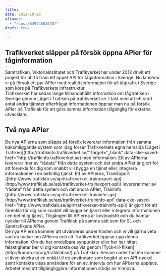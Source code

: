 ```yaml
---
title: 
date: 2012-10-26
aliases:
  - "/post/64944501670/"
draft: true

---
```


 <h2 class="h2">Trafikverket släpper på försök öppna APIer för tåginformation</h2>
<div>
Samtrafiken, Viktoriainstitutet och Trafikverket har under 2012 drivit ett projekt för att ta fram ett öppet API för tåginformation i Sverige. Nu lanserar vi på försök ett par APIer med realtidsinformation för all tågtrafik i Sverige som körs på Trafikverkets infrastruktur. </div>
<div> </div>
<div>Trafikverket har sedan länge tillhandahållit information om tågtrafiken i Sverige genom Läget i Trafiken på trafikverket.se. I takt med att ett stort antal andra tjänster efterfrågat informationen öppnar man nu på försök APIer på Trafiklab för att göra samma information tillgänglig för externa utvecklare. </div>
<div>
<h2 class="null">Två nya APIer</h2>
</div>
<div>De nya APIerna som släpps på försök levererar information från samma bakomliggande system som idag förser Trafikverkets egna hemsida [Läget i Trafiken](http://trafikinfo.trafikverket.se/" target="_blank" data-cke-saved-href="http://trafikinfo.trafikverket.se) med information. Ett av APIerna levererar mer av &ldquo;rådata&rdquo; från detta system och det andra APIet är gjort för att förenkla för dig som snabbt vill bygga en tjänst eller integrera informationen i en befintlig tjänst.
Ett av APIerna, TrainExpor<span>t (</span>[http://www.trafiklab.se/api/trafikverket-trainexport-api](http://www.trafiklab.se/api/trafikverket-trainexport-api)<span>) lever</span>erar mer av &ldquo;rådata&rdquo; från detta system och det andra APIet, TrainInfo (<span>[http://www.trafiklab.se/api/trafikverket-traininfo-api](http://www.trafiklab.se/api/trafikverket-traininfo-api" data-cke-saved-href="http://www.trafiklab.se/api/trafikverket-traininfo-api)</span>) är gjort för att förenkla för dig som snabbt vill bygga en tjänst eller integrera informationen i en befintlig tjänst. Tillgången till APIerna är kostnadsfri och du hämtar nycklar till APIerna genom Trafiklab på samma sätt som för SL och Samtrafikens APIer. </div>
<div>
De nya APIerna kommer att utvärderas under hösten och vi vill gärna veta vad du tycker om APIerna och att Trafikverket öppnar upp denna information. Om du har omdelbara synpunkter eller har har hittat felaktigheter ber vi dig kontakta oss via genom [Tyck-till-fliken](http://kundo.se/org/trafiklabse/) på Trafiklab. Senare under hösten kommer vi även skicka ut en enkät till de användare som begärt ut en API-nyckel samt kontakta vissa användare för en ev. intervju om hur API:erna upplevs.
Arbetet med att tillgängliggöra informationen stödjs av Vinnova. </div>
 
